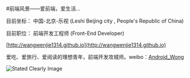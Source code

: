 #前端风景——爱前端，爱生活...

目前坐标： 中国-北京-乐视 (Leshi Beijing city , People's Republic of China)

目前职位：  前端开发工程师  (Front-End Developer)

[http://wangwenjie1314.github.io](http://wangwenjie1314.github.io)

爱吃、爱旅行、爱阅读的理想青年，前端开发攻城师。weibo：[Android_Wong](http://weibo.com/wangwenjie1314 "王文杰的微博")

![Stated Clearly Image](http://c.hiphotos.baidu.com/image/pic/item/0823dd54564e92584357a3e39e82d158ccbf4e5f.jpg) 